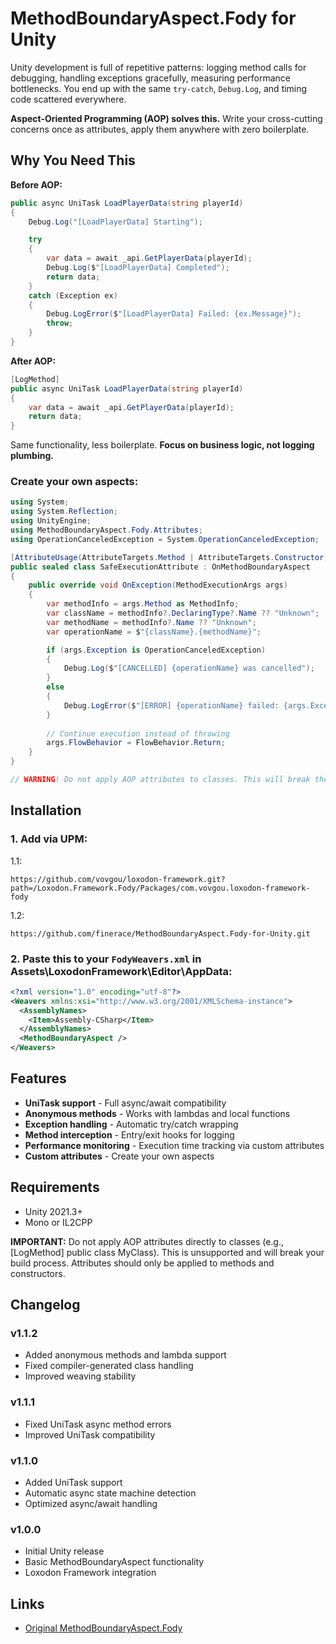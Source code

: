# MethodBoundaryAspect.Fody for Unity

Unity development is full of repetitive patterns: logging method calls for debugging, handling exceptions gracefully, measuring performance bottlenecks. You end up with the same `try-catch`, `Debug.Log`, and timing code scattered everywhere.

**Aspect-Oriented Programming (AOP) solves this.** Write your cross-cutting concerns once as attributes, apply them anywhere with zero boilerplate.

## Why You Need This

**Before AOP:**
```csharp
public async UniTask LoadPlayerData(string playerId)
{
    Debug.Log("[LoadPlayerData] Starting");

    try 
    {
        var data = await _api.GetPlayerData(playerId);
        Debug.Log($"[LoadPlayerData] Completed");
        return data;
    }
    catch (Exception ex)
    {
        Debug.LogError($"[LoadPlayerData] Failed: {ex.Message}");
        throw;
    }
}
```

**After AOP:**
```csharp
[LogMethod]
public async UniTask LoadPlayerData(string playerId)
{
    var data = await _api.GetPlayerData(playerId);
    return data;
}
```

Same functionality, less boilerplate. **Focus on business logic, not logging plumbing.**

### Create your own aspects:
```csharp
using System;
using System.Reflection;
using UnityEngine;
using MethodBoundaryAspect.Fody.Attributes;
using OperationCanceledException = System.OperationCanceledException;

[AttributeUsage(AttributeTargets.Method | AttributeTargets.Constructor)]
public sealed class SafeExecutionAttribute : OnMethodBoundaryAspect
{
    public override void OnException(MethodExecutionArgs args)
    {
        var methodInfo = args.Method as MethodInfo;
        var className = methodInfo?.DeclaringType?.Name ?? "Unknown";
        var methodName = methodInfo?.Name ?? "Unknown";
        var operationName = $"{className}.{methodName}";

        if (args.Exception is OperationCanceledException)
        {
            Debug.Log($"[CANCELLED] {operationName} was cancelled");
        }
        else
        {
            Debug.LogError($"[ERROR] {operationName} failed: {args.Exception.Message}");
        }
        
        // Continue execution instead of throwing
        args.FlowBehavior = FlowBehavior.Return;
    }
}

// WARNING! Do not apply AOP attributes to classes. This will break the build process.
```

## Installation

### 1. Add via UPM:

1.1:
```
https://github.com/vovgou/loxodon-framework.git?path=/Loxodon.Framework.Fody/Packages/com.vovgou.loxodon-framework-fody
```

1.2:
```
https://github.com/finerace/MethodBoundaryAspect.Fody-for-Unity.git
```

### 2. Paste this to your `FodyWeavers.xml` in Assets\LoxodonFramework\Editor\AppData:
```xml
<?xml version="1.0" encoding="utf-8"?>
<Weavers xmlns:xsi="http://www.w3.org/2001/XMLSchema-instance">
  <AssemblyNames>
    <Item>Assembly-CSharp</Item>
  </AssemblyNames>
  <MethodBoundaryAspect />
</Weavers>
```

## Features

- **UniTask support** - Full async/await compatibility
- **Anonymous methods** - Works with lambdas and local functions
- **Exception handling** - Automatic try/catch wrapping
- **Method interception** - Entry/exit hooks for logging
- **Performance monitoring** - Execution time tracking via custom attributes
- **Custom attributes** - Create your own aspects

## Requirements

- Unity 2021.3+
- Mono or IL2CPP

**IMPORTANT:** Do not apply AOP attributes directly to classes (e.g., [LogMethod] public class MyClass). This is unsupported and will break your build process. Attributes should only be applied to methods and constructors.

## Changelog

### v1.1.2
- Added anonymous methods and lambda support
- Fixed compiler-generated class handling
- Improved weaving stability

### v1.1.1
- Fixed UniTask async method errors
- Improved UniTask compatibility

### v1.1.0
- Added UniTask support
- Automatic async state machine detection
- Optimized async/await handling

### v1.0.0
- Initial Unity release
- Basic MethodBoundaryAspect functionality
- Loxodon Framework integration

## Links

- [Original MethodBoundaryAspect.Fody](https://github.com/vescon/MethodBoundaryAspect.Fody)